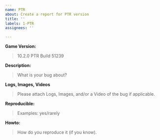 ```yaml
---
name: PTR
about: Create a report for PTR version
title: ''
labels: 1-PTR
assignees: ''

---
```


**Game Version:**
> 10.2.0 PTR Build 51239

**Description:**
> What is your bug about?

**Logs, Images, Videos**
> Please attach Logs, Images, and/or a Video of the bug if applicable.

**Reproducible:**
> Examples: yes/rarely

**Howto:**
> How do you reproduce it (if you know).
